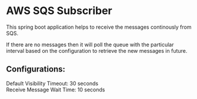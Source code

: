 # AWS SQS Subscriber

This spring boot application helps to receive the messages continously from SQS.

If there are no messages then it will poll the queue with the particular interval based on the configuration to retrieve the new messages in future.

## Configurations:  
   
Default Visibility Timeout: 30 seconds  
Receive Message Wait Time: 10 seconds  



